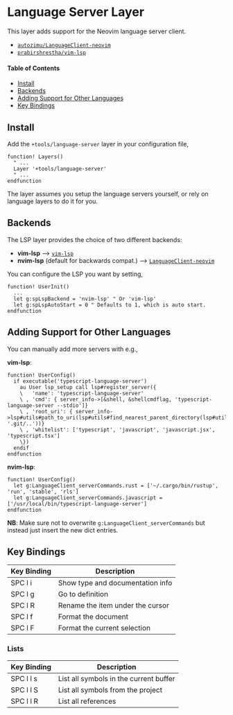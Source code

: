 # Language Server Layer

This layer adds support for the Neovim language server client.

- [`autozimu/LanguageClient-neovim`](https:/github.com/autozimu/LanguageClient-neovim)
- [`prabirshrestha/vim-lsp`](https://github.com/prabirshrestha/vim-lsp)

#### Table of Contents

- [Install](#install)
- [Backends](#backends)
- [Adding Support for Other Languages](#adding-support-for-other-languages)
- [Key Bindings](#key-bindings)

## Install

Add the `+tools/language-server` layer in your configuration file,

```viml
function! Layers()
  " ...
  Layer '+tools/language-server'
  " ...
endfunction
```

The layer assumes you setup the language servers yourself, or rely on language layers to do it for you.

## Backends

The LSP layer provides the choice of two different backends:

- **vim-lsp** --> [`vim-lsp`](https://github.com/prabirshrestha/vim-lsp)
- **nvim-lsp** (default for backwards compat.) --> [`LanguageClient-neovim`](https:/github.com/autozimu/LanguageClient-neovim)

You can configure the LSP you want by setting,

```viml
function! UserInit()
  ...
  let g:spLspBackend = 'nvim-lsp' " Or 'vim-lsp'
  let g:spLspAutoStart = 0 " Defaults to 1, which is auto start.
endfunction
```

## Adding Support for Other Languages

You can manually add more servers with e.g.,

**vim-lsp**:

```viml
function! UserConfig()
  if executable('typescript-language-server')
    au User lsp_setup call lsp#register_server({
    \   'name': 'typescript-language-server'
    \ , 'cmd': { server_info->[&shell, &shellcmdflag, 'typescript-language-server --stdio']}
    \ , 'root_uri': { server_info->lsp#utils#path_to_uri(lsp#utils#find_nearest_parent_directory(lsp#utils#get_buffer_path(), '.git/..'))}
    \ , 'whitelist': ['typescript', 'javascript', 'javascript.jsx', 'typescript.tsx']
    \})
  endif
endfunction
```

**nvim-lsp**:

```viml
function! UserConfig()
  let g:LanguageClient_serverCommands.rust = ['~/.cargo/bin/rustup', 'run', 'stable', 'rls']
  let g:LanguageClient_serverCommands.javascript = ['/usr/local/bin/typescript-language-server']
endfunction
```

**NB**: Make sure not to overwrite `g:LanguageClient_serverCommands` but instead just insert the new dict entries.

## Key Bindings

| Key Binding | Description                      |
| ----------- | -------------------------------- |
| SPC l i     | Show type and documentation info |
| SPC l g     | Go to definition                 |
| SPC l R     | Rename the item under the cursor |
| SPC l f     | Format the document              |
| SPC l F     | Format the current selection     |

### Lists

| Key Binding | Description                            |
| ----------- | -------------------------------------- |
| SPC l l s   | List all symbols in the current buffer |
| SPC l l S   | List all symbols from the project      |
| SPC l l R   | List all references                    |
